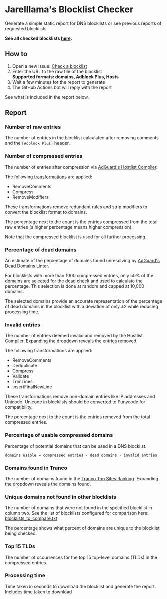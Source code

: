 # Jarelllama's Blocklist Checker

Generate a simple static report for DNS blocklists or see previous reports of requested blocklists.

**See all checked blocklists [here](https://github.com/jarelllama/Blocklist-Checker/issues?q=is%3Aissue+label%3A%22check+blocklist%22+label%3A%22report+generated%22+).**

## How to

1. Open a new issue: [Check a blocklist](https://github.com/jarelllama/Blocklist-Checker/issues/new/choose)
2. Enter the URL to the raw file of the blocklist<br>
   **Supported formats: domains, Adblock Plus, Hosts**
3. Wait a few minutes for the report to generate
4. The GitHub Actions bot will reply with the report

See what is included in the report below.

## Report

### Number of raw entries

The number of entries in the blocklist calculated after removing comments and the `[Adblock Plus]` header.

### Number of compressed entries

The number of entries after compression via [AdGuard's Hostlist Compiler](https://github.com/AdguardTeam/HostlistCompiler).

The following [transformations](https://github.com/AdguardTeam/HostlistCompiler?tab=readme-ov-file#-transformations) are applied:

* RemoveComments
* Compress
* RemoveModifiers

These transformations remove redundant rules and strip modifiers to convert the blocklist format to domains.

The percentage next to the count is the entries compressed from the total raw entries (a higher percentage means higher compression).

Note that the compressed blocklist is used for all further processing.

### Percentage of dead domains

An estimate of the percentage of domains found unresolving by [AdGuard's Dead Domains Linter](https://github.com/AdguardTeam/DeadDomainsLinter).

For blocklists with more than 1000 compressed entries, only 50% of the domains are selected for the dead check and used to calculate the percentage. This selection is done at random and capped at 10,000 domains.

The selected domains provide an accurate representation of the percentage of dead domains in the blocklist with a deviation of only ±2 while reducing processing time.

### Invalid entries

The number of entries deemed invalid and removed by the Hostlist Compiler. Expanding the dropdown reveals the entries removed.

The following transformations are applied:

* RemoveComments
* Deduplicate
* Compress
* Validate
* TrimLines
* InsertFinalNewLine

These transformations remove non-domain entries like IP addresses and Unicode. Unicode in blocklists should be converted to Punycode for compatibility.

The percentage next to the count is the entries removed from the total compressed entries.

### Percentage of usable compressed domains

Percentage of potential domains that can be used in a DNS blocklist.

`domains usable = compressed entries - dead domains - invalid entries`

### Domains found in Tranco

The number of domains found in the [Tranco Top Sites Ranking](https://tranco-list.eu/). Expanding the dropdown reveals the domains found.

### Unique domains not found in other blocklists

The number of domains that were not found in the specified blocklist in column two. See the list of blocklists configured for comparison here: [blocklists_to_compare.txt](https://raw.githubusercontent.com/jarelllama/Blocklist-Checker/main/data/blocklists_to_compare.txt)

The percentage shows what percent of domains are unique to the blocklist being checked.

### Top 15 TLDs

The number of occurrences for the top 15 top-level domains (TLDs) in the compressed entries.

### Processing time

Time taken in seconds to download the blocklist and generate the report. Includes time taken to download
